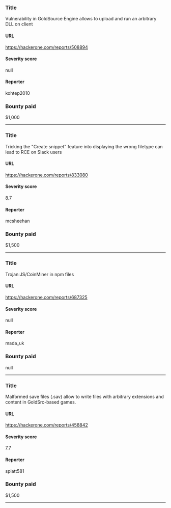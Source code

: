 ### Title
Vulnerability in GoldSource Engine allows to upload and run an arbitrary DLL on client
#### URL 
https://hackerone.com/reports/508894
#### Severity score
null
#### Reporter 
kohtep2010
### Bounty paid
$1,000


---


### Title
Tricking the "Create snippet" feature into displaying the wrong filetype can lead to RCE on Slack users
#### URL 
https://hackerone.com/reports/833080
#### Severity score
8.7
#### Reporter 
mcsheehan
### Bounty paid
$1,500


---


### Title
Trojan:JS/CoinMiner in npm files
#### URL 
https://hackerone.com/reports/687325
#### Severity score
null
#### Reporter 
mada_uk
### Bounty paid
null


---


### Title
Malformed save files (.sav) allow to write files with arbitrary extensions and content in GoldSrc-based games.
#### URL 
https://hackerone.com/reports/458842
#### Severity score
7.7
#### Reporter 
splatt581
### Bounty paid
$1,500


---


